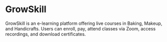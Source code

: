 # GrowSkill
GrowSkill is an e-learning platform offering live courses in Baking, Makeup, and Handicrafts. Users can enroll, pay, attend classes via Zoom, access recordings, and download certificates.
